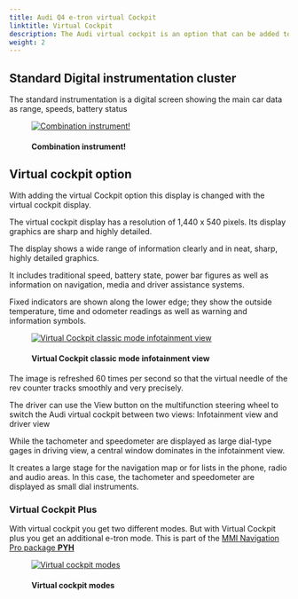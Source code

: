 ```yaml
---
title: Audi Q4 e-tron virtual Cockpit
linktitle: Virtual Cockpit
description: The Audi virtual cockpit is an option that can be added to the Audi Q4 e-tron
weight: 2
---
```

<!-- markdownlint-disable MD033 -->

## Standard Digital instrumentation cluster

The standard instrumentation is a digital screen showing the main car data as range, speeds, battery status

<figure>
    <a href="https://media.electrichasgoneaudi.net/multimedia/models/q4-e-tron/technology/uiandoperations/virtualcockpit/multiinstrument.jpg">
        <img src="https://media.electrichasgoneaudi.net/multimedia/models/q4-e-tron/technology/uiandoperations/virtualcockpit/multiinstrument.jpg"
        alt="Combination instrument!" title="Combination instrument!">
    </a>
    <figcaption><h4>Combination instrument!</h4></figcaption>
</figure>

## Virtual cockpit option

With adding the virtual Cockpit option this display is changed with the virtual cockpit display.

The virtual cockpit display has a resolution of 1,440 x 540 pixels. Its display graphics are  sharp and highly detailed.

The display shows a wide range of information clearly and in neat, sharp, highly detailed graphics.

It includes traditional speed, battery state, power bar figures as well as information on navigation, media and driver assistance systems.

Fixed indicators are shown along the lower edge; they show the outside temperature, time and odometer readings as well as warning and information symbols.

<figure>
    <a href="https://media.electrichasgoneaudi.net/multimedia/models/q4-e-tron/technology/uiandoperations/virtualcockpit/mminavigationvirtualcockpit.jpg">
        <img src="https://media.electrichasgoneaudi.net/multimedia/models/q4-e-tron/technology/uiandoperations/virtualcockpit/mminavigationvirtualcockpits.jpg"
        alt="Virtual Cockpit classic mode infotainment view" title="Virtual Cockpit classic mode infotainment view">
    </a>
    <figcaption><h4>Virtual Cockpit classic mode infotainment view</h4></figcaption>
</figure>

The image is refreshed 60 times per second so that the virtual needle of the rev counter tracks smoothly and very precisely.

The driver can use the View button on the multifunction steering wheel to switch the Audi virtual cockpit between two views:
Infotainment view and driver view

While the tachometer and speedometer are displayed as large dial-type gages in driving view, a central window dominates in the infotainment view.

It creates a large stage for the navigation map or for lists in the phone, radio and audio areas. In this case, the tachometer and speedometer are displayed as small dial instruments.

### Virtual Cockpit Plus

With virtual cockpit you get two different modes. But with Virtual Cockpit plus you get an additional e-tron mode. This is part of the [MMI Navigation Pro package **PYH**](../../../optionguide/list/#infotainment)

<figure>
    <a href="https://media.electrichasgoneaudi.net/multimedia/models/q4-e-tron/technology/uiandoperations/virtualcockpit/virtualcockpitmodes.jpg">
        <img src="https://media.electrichasgoneaudi.net/multimedia/models/q4-e-tron/technology/uiandoperations/virtualcockpit/virtualcockpitmodess.jpg"
        alt="Virtual cockpit modes" title="Virtual cockpit modes">
    </a>
    <figcaption><h4>Virtual cockpit modes</h4></figcaption>
</figure>
